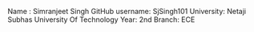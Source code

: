 Name : Simranjeet Singh
GitHub username: SjSingh101
University: Netaji Subhas University Of Technology
Year: 2nd
Branch: ECE
